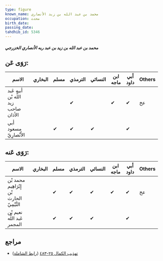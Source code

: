 ```yaml
---
type: figure
known_name: محمد بن عبد الله بن زيد الأنصاري
occupation: محدث
birth_date:
passing_date:
tahdhib_id: 5346
---
```

##### محمد بن عبد الله بن زيد بن عبد ربه الأنصاري الخزرجي

## رَوَى عَن:
| الاسم                                | البخاري | مسلم | الترمذي | النسائي | ابن ماجه | أبي داود | Others |
| ------------------------------------ | ------- | ---- | ------- | ------- | -------- | -------- | ------ |
| أبيه عَبد اللَّه بْن زيد صاحب الأذان |         |      | ✔       |         | ✔        | ✔        | عخ     |
| أبي مسعود الأَنْصارِيّ               |         | ✔    | ✔       | ✔       |          | ✔        |        |
## رَوَى عَنه:
| الاسم                                       | البخاري | مسلم | الترمذي | النسائي | ابن ماجه | أبي داود | Others |
| ------------------------------------------- | ------- | ---- | ------- | ------- | -------- | -------- | ------ |
| محمد بْن إِبْرَاهِيم بْن الحارث التَّيْمِيّ |         | ✔    | ✔       | ✔       | ✔        | ✔        | عخ     |
| نعيم بْن عَبد اللَّه المجمر                 |         | ✔    | ✔       | ✔       |          | ✔        |        |
## مراجع
- [تهذيب الكمال ٢٥-٤٨٣](obsidian://open?vault=Tahdhib-al-Kamal&file=Figures/٥٣٤٦-محمد%20بن%20عبد%20الله%20بن%20زيد%20بن%20عبد%20ربه%20الأنصاري%20الخزرجي) ([رابط الشاملة](https://shamela.ws/book/3722/13576))